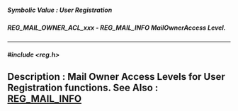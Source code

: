 ##### Symbolic Value : User Registration
##### REG_MAIL_OWNER_ACL_xxx - REG_MAIL_INFO MailOwnerAccess Level.
---
##### #include <reg.h>
**Description :**
Mail Owner Access Levels for User Registration functions.
**See Also :**
[REG_MAIL_INFO](D:/md_files/REG_MAIL_INFO.md)
---

